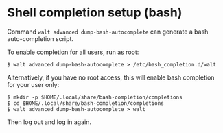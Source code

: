
# Shell completion setup (bash)

Command `walt advanced dump-bash-autocomplete` can generate a bash auto-completion script.

To enable completion for all users, run as root:
```
$ walt advanced dump-bash-autocomplete > /etc/bash_completion.d/walt
```

Alternatively, if you have no root access, this will enable bash completion for your user only:
```
$ mkdir -p $HOME/.local/share/bash-completion/completions
$ cd $HOME/.local/share/bash-completion/completions
$ walt advanced dump-bash-autocomplete > walt
```

Then log out and log in again.
